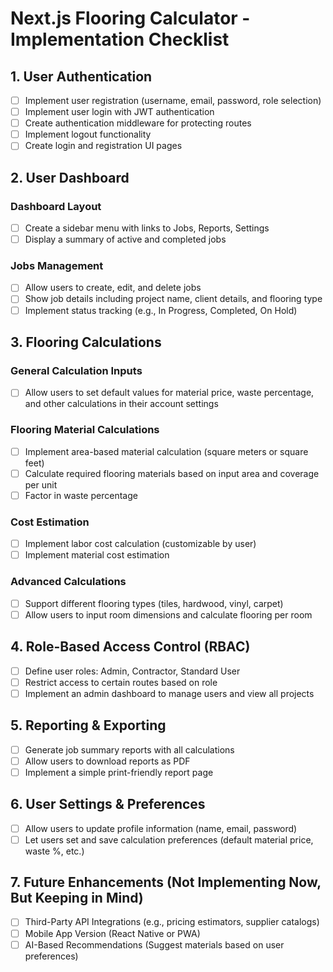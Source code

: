 # Next.js Flooring Calculator - Implementation Checklist

## 1. User Authentication

- [ ] Implement user registration (username, email, password, role selection)
- [ ] Implement user login with JWT authentication
- [ ] Create authentication middleware for protecting routes
- [ ] Implement logout functionality
- [ ] Create login and registration UI pages

## 2. User Dashboard

### Dashboard Layout

- [ ] Create a sidebar menu with links to Jobs, Reports, Settings
- [ ] Display a summary of active and completed jobs

### Jobs Management

- [ ] Allow users to create, edit, and delete jobs
- [ ] Show job details including project name, client details, and flooring type
- [ ] Implement status tracking (e.g., In Progress, Completed, On Hold)

## 3. Flooring Calculations

### General Calculation Inputs

- [ ] Allow users to set default values for material price, waste percentage, and other calculations in their account settings

### Flooring Material Calculations

- [ ] Implement area-based material calculation (square meters or square feet)
- [ ] Calculate required flooring materials based on input area and coverage per unit
- [ ] Factor in waste percentage

### Cost Estimation

- [ ] Implement labor cost calculation (customizable by user)
- [ ] Implement material cost estimation

### Advanced Calculations

- [ ] Support different flooring types (tiles, hardwood, vinyl, carpet)
- [ ] Allow users to input room dimensions and calculate flooring per room

## 4. Role-Based Access Control (RBAC)

- [ ] Define user roles: Admin, Contractor, Standard User
- [ ] Restrict access to certain routes based on role
- [ ] Implement an admin dashboard to manage users and view all projects

## 5. Reporting & Exporting

- [ ] Generate job summary reports with all calculations
- [ ] Allow users to download reports as PDF
- [ ] Implement a simple print-friendly report page

## 6. User Settings & Preferences

- [ ] Allow users to update profile information (name, email, password)
- [ ] Let users set and save calculation preferences (default material price, waste %, etc.)

## 7. Future Enhancements (Not Implementing Now, But Keeping in Mind)

- [ ] Third-Party API Integrations (e.g., pricing estimators, supplier catalogs)
- [ ] Mobile App Version (React Native or PWA)
- [ ] AI-Based Recommendations (Suggest materials based on user preferences)
